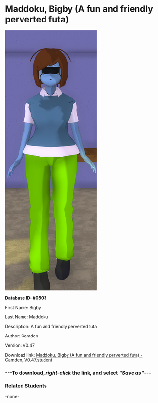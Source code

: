 # Maddoku, Bigby (A fun and friendly perverted futa)

<img src="Files/Images/Maddoku, Bigby (A fun and friendly perverted futa).png" title="Maddoku, Bigby (A fun and friendly perverted futa) - Camden, V0.47">

**Database ID: #0503**

First Name: Bigby

Last Name: Maddoku

Description: A fun and friendly perverted futa

Author: Camden

Version: V0.47

Download link: <a href="https://raw.githubusercontent.com/Arbiter1223/Daigaku-Gurashi-Custom-Students/master/Files/Studen%20Files/Maddoku%2C%20Bigby%20(A%20fun%20and%20friendly%20perverted%20futa)%20-%20Camden%2C%20V0.47.student">Maddoku, Bigby (A fun and friendly perverted futa) - Camden, V0.47.student</a>

### ---**To download, _right-click_ the link, and select _"Save as"_**---

### Related Students

-none-
